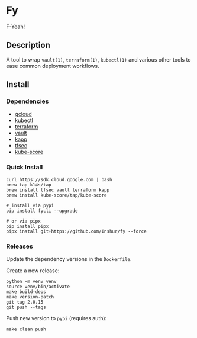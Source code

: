 # Fy

F-Yeah!

## Description

A tool to wrap `vault(1)`, `terraform(1)`, `kubectl(1)` and various other tools to ease common deployment workflows.

## Install

### Dependencies

* [gcloud](https://cloud.google.com/sdk)
* [kubectl](https://cloud.google.com/sdk)
* [terraform](https://www.terraform.io/)
* [vault](https://www.vaultproject.io/)
* [kapp](https://get-kapp.io/)
* [tfsec](https://github.com/tfsec/tfsec)
* [kube-score](https://github.com/zegl/kube-score)

### Quick Install

```
curl https://sdk.cloud.google.com | bash
brew tap k14s/tap
brew install tfsec vault terraform kapp
brew install kube-score/tap/kube-score

# install via pypi
pip install fycli --upgrade

# or via pipx
pip install pipx
pipx install git+https://github.com/Inshur/fy --force
```

### Releases

Update the dependency versions in the `Dockerfile`.

Create a new release:
```
python -m venv venv
source venv/bin/activate
make build-deps
make version-patch
git tag 2.0.15
git push --tags
```

Push new version to `pypi` (requires auth):
```
make clean push
```
